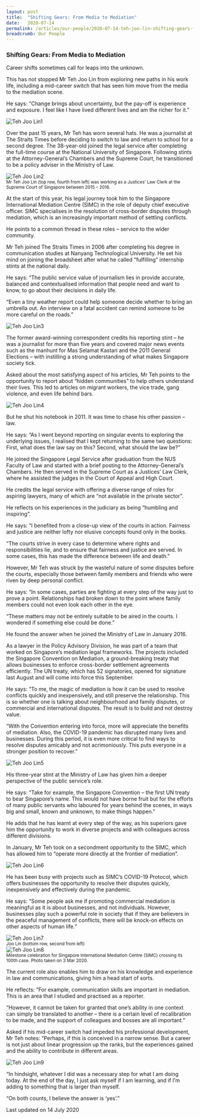 ```yaml
---
layout: post
title:  "Shifting Gears: From Media to Mediation"
date:   2020-07-14
permalink: /articles/our-people/2020-07-14-teh-joo-lin-shifting-gears-from-media-to-mediation
breadcrumb: Our People
---
```


### **Shifting Gears: From Media to Mediation**

Career shifts sometimes call for leaps into the unknown.
 
This has not stopped Mr Teh Joo Lin from exploring new paths in his work life, including a mid-career switch that has seen him move from the media to the mediation scene.

He says: “Change brings about uncertainty, but the pay-off is experience and exposure. I feel like I have lived different lives and am the richer for it.”

<div class="image">
  <img src="/images/TJLpic1.jpg/" title="Teh Joo Lin" alt="Teh Joo Lin1">
</div>

Over the past 15 years, Mr Teh has worn several hats.  He was a journalist at The Straits Times before deciding to switch to law and return to school for a second degree.  The 38-year-old joined the legal service after completing the full-time course at the National University of Singapore. Following stints at the Attorney-General’s Chambers and the Supreme Court, he transitioned to be a policy adviser in the Ministry of Law. 

<div class="image">
  <img src="/images/TJLpic2.jpg/" title="Teh Joo Lin" alt="Teh Joo Lin2">
</div> <sup>Mr Teh Joo Lin (top row, fourth from left) was working as a Justices’ Law Clerk at the Supreme Court of Singapore between 2015 – 2016.</sup>

At the start of this year, his legal journey took him to the Singapore International Mediation Centre (SIMC) in the role of  deputy chief executive officer. SIMC specialises in the resolution of cross-border disputes through mediation, which is an increasingly important method of settling conflicts.
 
He points to a common thread in these roles – service to the wider community. 
 
Mr Teh joined The Straits Times in 2006 after completing his degree in communication studies at Nanyang Technological University. He set his mind on joining the broadsheet after what he called “fulfilling” internship stints at the national daily.
 
He says: “The public service value of journalism lies in provide accurate, balanced and contextualised information that people need and want to know, to go about their decisions in daily life.
 
“Even a tiny weather report could help someone decide whether to bring an umbrella out. An interview on a fatal accident can remind someone to be more careful on the roads.”

<div class="image">
  <img src="/images/TJLpic3.jpg/" title="Teh Joo Lin" alt="Teh Joo Lin3">
</div>

The former award-winning correspondent credits his reporting stint – he was a journalist for more than five years and covered major news events such as the manhunt for Mas Selamat Kastari and the 2011 General Elections – with instilling a strong understanding of what makes Singapore society tick. 
 
Asked about the most satisfying aspect of his articles, Mr Teh points to the opportunity to report about “hidden communities” to help others understand their lives. This led to articles on migrant workers, the vice trade, gang violence, and even life behind bars. 

<div class="image">
  <img src="/images/TJLpic4.jpg/" title="Teh Joo Lin" alt="Teh Joo Lin4">
</div>

But he shut his notebook in 2011. It was time to chase his other passion – law.
 
He says: “As I went beyond reporting on singular events to exploring the underlying issues, I realised that I kept returning to the same two questions: First, what does the law say on this? Second, what should the law be?” 
 
He joined the Singapore Legal Service after graduation from the NUS Faculty of Law and started with a brief posting to the Attorney-General’s Chambers. He then served in the Supreme Court as a Justices’ Law Clerk, where he assisted the judges in the Court of Appeal and High Court.  
 
He credits the legal service with offering a diverse range of roles for aspiring lawyers, many of which are “not available in the private sector”.
 
He reflects on his experiences in the judiciary as being “humbling and inspiring”. 
 
He says: “I benefited from a close-up view of the courts in action. Fairness and justice are neither lofty nor elusive concepts found only in the books. 
 
“The courts strive in every case to determine where rights and responsibilities lie, and to ensure that fairness and justice are served. In some cases, this has made the difference between life and death.”
 
However, Mr Teh was struck by the wasteful nature of some disputes before the courts, especially those between family members and friends who were riven by deep personal conflict. 
 
He says: “In some cases, parties are fighting at every step of the way just to prove a point. Relationships had broken down to the point where family members could not even look each other in the eye.
 
“These matters may not be entirely suitable to be aired in the courts. I wondered if something else could be done.”  
 
He found the answer when he joined the Ministry of Law in January 2016.
 
As a lawyer in the Policy Advisory Division, he was part of a team that worked on Singapore’s mediation legal frameworks. The projects included the Singapore Convention on Mediation, a ground-breaking treaty that allows businesses to enforce cross-border settlement agreements efficiently. The UN treaty, which has 52 signatories, opened for signature last August and will come into force this September. 
 
He says: “To me, the magic of mediation is how it can be used to resolve conflicts quickly and inexpensively, and still preserve the relationship.  This is so whether one is talking about neighbourhood and family disputes, or commercial and international disputes. The result is to build and not destroy value.
 
“With the Convention entering into force, more will appreciate the benefits of mediation. Also, the COVID-19 pandemic has disrupted many lives and businesses. During this period, it is even more critical to find ways to resolve disputes amicably and not acrimoniously. This puts everyone in a stronger position to recover.” 

<div class="image">
  <img src="/images/TJLpic5.jpg/" title="Teh Joo Lin" alt="Teh Joo Lin5">
</div>

His three-year stint at the Ministry of Law has given him a deeper perspective of the public service’s role.
 
He says: “Take for example, the Singapore Convention – the first UN treaty to bear Singapore’s name. This would not have borne fruit but for the efforts of many public servants who laboured for years behind the scenes, in ways big and small, known and unknown, to make things happen.” 
 
He adds that he has learnt at every step of the way, as his superiors gave him the opportunity to work in diverse projects and with colleagues across different divisions.
 
In January, Mr Teh took on a secondment opportunity to the SIMC, which has allowed him to “operate more directly at the frontier of mediation”.

<div class="image">
  <img src="/images/TJLpic6.jpg/" title="Teh Joo Lin" alt="Teh Joo Lin6">
</div>

He has been busy with projects such as SIMC’s COVID-19 Protocol, which offers businesses the opportunity to resolve their disputes quickly, inexpensively and effectively during the pandemic.
 
He says: “Some people ask me if promoting commercial mediation is meaningful as it is about businesses, and not individuals. However, businesses play such a powerful role in society that if they are believers in the peaceful management of conflicts, there will be knock-on effects on other aspects of human life.”

<div class="image">
  <img src="/images/TJLpic7.jpg/" title="Teh Joo Lin" alt="Teh Joo Lin7">
</div><sup>Joo Lin (bottom row, second from left)</sup>

<div class="image">
  <img src="/images/TJLpic8.jpg/" title="Teh Joo Lin" alt="Teh Joo Lin8">
</div><sup>Milestone celebration for Singapore International Mediation Centre (SIMC) crossing its 100th case. Photo taken on 3 Mar 2020.</sup>

The current role also enables him to draw on his knowledge and experience in law and communications, giving him a head start of sorts. 
 
He reflects: “For example, communication skills are important in mediation. This is an area that I studied and practised as a reporter. 
 
“However, it cannot be taken for granted that one’s ability in one context can simply be translated to another – there is a certain level of recalibration to be made, and the support of colleagues and bosses are all important.”
 
Asked if his mid-career switch had impeded his professional development, Mr Teh notes: “Perhaps, if this is conceived in a narrow sense. But a career is not just about linear progression up the ranks, but the experiences gained and the ability to contribute in different areas. 

<div class="image">
  <img src="/images/TJLpic9.jpg/" title="Teh Joo Lin" alt="Teh Joo Lin9">
 </div>
 
“In hindsight, whatever I did was a necessary step for what I am doing today. At the end of the day, I just ask myself if I am learning, and if I’m adding to something that is larger than myself. 
 
“On both counts, I believe the answer is ‘yes’.”


<p class="right-side-updated">Last updated on 14 July 2020</p>

